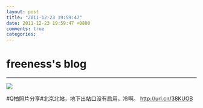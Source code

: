 ```yaml
---
layout: post
title: "2011-12-23 19:59:47"
date: 2011-12-23 19:59:47 +0800
comments: true
categories: 
---
```


# freeness's blog

----------

![](http://okqmqrbgo.bkt.clouddn.com/201112231959471.jpg)

>
\#Q拍照片分享\#北京北站，地下出站口没有启用，冷啊。 http://url.cn/38KUOB